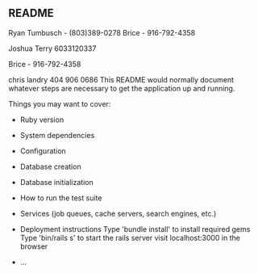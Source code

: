 ## README



Ryan Tumbusch - (803)389-0278
Brice - 916-792-4358



Joshua Terry
6033120337


Brice - 916-792-4358

chris landry 404 906 0686
This README would normally document whatever steps are necessary to get the
application up and running.

Things you may want to cover:

* Ruby version

* System dependencies

* Configuration

* Database creation

* Database initialization

* How to run the test suite

* Services (job queues, cache servers, search engines, etc.)

* Deployment instructions
Type 'bundle install' to install required gems
Type 'bin/rails s' to start the rails server
visit localhost:3000 in the browser

* ...
